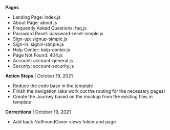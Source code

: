 **Pages**
- Landing Page: index.js
- About Page: about.js
- Frequently Asked Questions: faq.js
- Password Reset: password-reset-simple.js
- Sign-up: signup-simple.js
- Sign-in: signin-simple.js
- Help Center: help-center.js
- Page Not Found: 404.js
- Account: account-general.js
- Security: account-security.js

**Action Steps** | October 19, 2021
- Reduce the code base in the template
- Finish the  navigation (aka work out the routing for the necessary pages)
- Create the Journey based on the mockup from the existing files in template

**Corrections** | October 19, 2021
- Add back NotFoundCover views folder and page